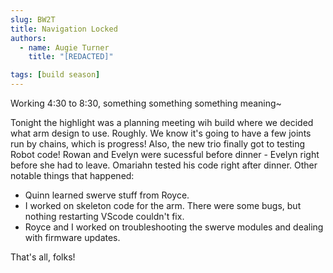 ```yaml
---
slug: BW2T
title: Navigation Locked
authors:
  - name: Augie Turner
    title: "[REDACTED]"

tags: [build season]
---
```


Working 4:30 to 8:30, something something something meaning~

Tonight the highlight was a planning meeting wih build where we decided what arm design to use. Roughly. We know it's going to have a few joints run by chains, which is progress! Also, the new trio finally got to testing Robot code! Rowan and Evelyn were sucessful before dinner - Evelyn right before she had to leave. Omariahn tested his code right after dinner. Other notable things that happened:
* Quinn learned swerve stuff from Royce.
* I worked on skeleton code for the arm. There were some bugs, but nothing restarting VScode couldn't fix.
* Royce and I worked on troubleshooting the swerve modules and dealing with firmware updates.

That's all, folks!